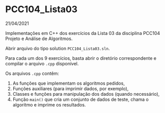 # PCC104_Lista03

21/04/2021

Implementações em C++ dos exercícios da Lista 03 da disciplina PCC104 Projeto e Análise de Algoritmos.

Abrir arquivo do tipo solution ```PCC104_Lista03.sln```.

Para cada um dos 9 exercícios, basta abrir o diretório correspondente e compilar o arquivo ```.cpp``` disponível.

Os arquivos ```.cpp``` contêm:
1. As funções que implementam os algoritmos pedidos, 
2. Funções auxiliares (para imprimir dados, por exemplo), 
3. Classes e funções para manipulação dos dados (quando necessário),
4. Função ```main()``` que cria um conjunto de dados de teste, chama o algoritmo e imprime os resultados.
